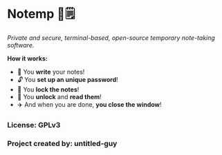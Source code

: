 # Notemp 🌠🗒️
*Private and secure, terminal-based, open-source temporary note-taking software.*

**How it works:**
- 📔 You **write** your notes!
- 🔓 You **set up an unique password**!
- 🔐 You **lock the notes**!
- 📑 You **unlock** and **read them**!
- ✈️ And when you are done, **you close the window**!

### License: GPLv3
### Project created by: untitled-guy
